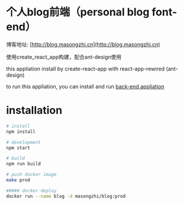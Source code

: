 # 个人blog前端（personal blog font-end）
博客地址: [http://blog.masongzhi.cn](http://blog.masongzhi.cn)

使用create_react_app构建，配合ant-design使用

this appliation install by create-react-app with react-app-rewired (ant-design)

to run this appliation, you can install and run [back-end appliation](https://github.com/masongzhi/self_koa_blog)

# installation
```bash
# install
npm install

# development
npm start

# build
npm run build

# push docker image
make prod

##### docker deploy
docker run --name blog -d masongzhi/blog:prod
```
